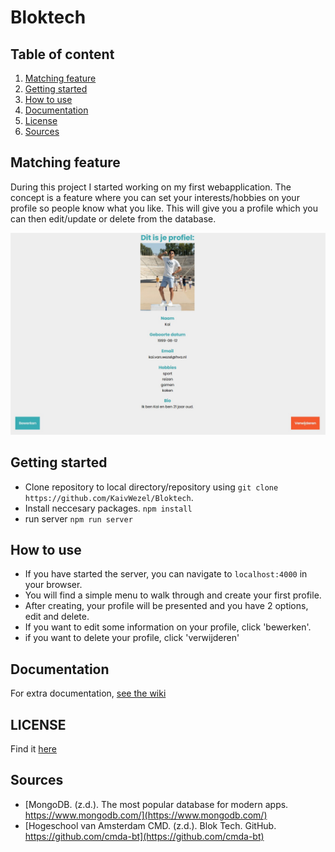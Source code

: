 # Bloktech

## Table of content
1. [Matching feature](#matching-feature)
2. [Getting started](#getting-started)
3. [How to use](#how-to-use)
4. [Documentation](#documentation)
5. [License](#license)
6. [Sources](#sources)

## Matching feature

During this project I started working on my first webapplication. The concept is a feature where you can set your interests/hobbies on your profile so people know what you like. This will give you a profile which you can then edit/update or delete from the database.

![picture of the profile layout](./img/profile.jpg)

## Getting started

- Clone repository to local directory/repository using `git clone https://github.com/KaivWezel/Bloktech`.
- Install neccesary packages. `npm install`
- run server `npm run server`

## How to use

* If you have started the server, you can navigate to `localhost:4000` in your browser. 
* You will find a simple menu to walk through and create your first profile.
* After creating, your profile will be presented and you have 2 options, edit and delete.
* If you want to edit some information on your profile, click 'bewerken'.
* if you want to delete your profile, click 'verwijderen' 


## Documentation

For extra documentation, [see the wiki](https://github.com/KaivWezel/Bloktech/wiki)

## LICENSE

Find it [here](https://github.com/KaivWezel/Bloktech/blob/master/LICENSE)

## Sources

* [MongoDB. (z.d.). The most popular database for modern apps. https://www.mongodb.com/](https://www.mongodb.com/)
* [Hogeschool van Amsterdam CMD. (z.d.). Blok Tech. GitHub. https://github.com/cmda-bt](https://github.com/cmda-bt)
